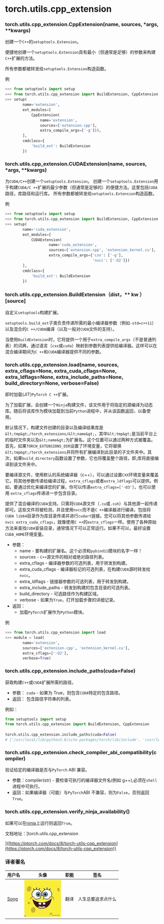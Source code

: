 # torch.utils.cpp_extension

### torch.utils.cpp_extension.CppExtension(name, sources, *args, **kwargs)

创建一个`C++`的`setuptools.Extension`。

便捷地创建一个`setuptools.Extension`具有最小（但通常是足够）的参数来构建`C++`扩展的方法。

所有参数都被转发给`setuptools.Extension`构造函数。

例

```py
>>> from setuptools import setup
>>> from torch.utils.cpp_extension import BuildExtension, CppExtension
>>> setup(
        name='extension',
        ext_modules=[
            CppExtension(
                name='extension',
                sources=['extension.cpp'],
                extra_compile_args=['-g'])),
        ],
        cmdclass={
            'build_ext': BuildExtension
        }) 
```

### torch.utils.cpp_extension.CUDAExtension(name, sources, *args, **kwargs)

为`CUDA/C++`创建一个`setuptools.Extension`。 创建一个`setuptools.Extension`用于构建`CUDA/C ++`扩展的最少参数（但通常是足够的）的便捷方法。这里包括`CUDA`路径，库路径和运行库。 所有参数都被转发给`setuptools.Extension`构造函数。

例

```py
>>> from setuptools import setup
>>> from torch.utils.cpp_extension import BuildExtension, CppExtension
>>> setup(
        name='cuda_extension',
        ext_modules=[
            CUDAExtension(
                    name='cuda_extension',
                    sources=['extension.cpp', 'extension_kernel.cu'],
                    extra_compile_args={'cxx': ['-g'],
                                        'nvcc': ['-O2']})
        ],
        cmdclass={
            'build_ext': BuildExtension
        }) 
```

### torch.utils.cpp_extension.BuildExtension（dist，** kw ）[source]

自定义`setuptools`构建扩展。

`setuptools.build_ext`子类负责传递所需的最小编译器参数（例如`-std=c++11`）以及混合的`C ++/CUDA`编译（以及一般对`CUDA`文件的支持）。

当使用`BuildExtension`时，它将提供一个用于`extra_compile_args`（不是普通列表）的词典，通过语言（`cxx`或`cuda`）映射到参数列表提供给编译器。这样可以在混合编译期间为`C ++`和`CUDA`编译器提供不同的参数。

### torch.utils.cpp_extension.load(name, sources, extra_cflags=None, extra_cuda_cflags=None, extra_ldflags=None, extra_include_paths=None, build_directory=None, verbose=False)

即时加载(JIT)`PyTorch C ++`扩展。

为了加载扩展，会创建一个`Ninja`构建文件，该文件用于将指定的源编译为动态库。随后将该库作为模块加载到当前`Python`进程中，并从该函数返回，以备使用。

默认情况下，构建文件创建的目录以及编译结果库是`&lt;tmp&gt;/torch_extensions/&lt;name&gt;`，其中`&lt;tmp&gt;`是当前平台上的临时文件夹以及`&lt;name&gt;`为扩展名。这个位置可以通过两种方式被覆盖。首先，如果`TORCH_EXTENSIONS_DIR`设置了环境变量，它将替换`&lt;tmp&gt;/torch_extensions`并将所有扩展编译到此目录的子文件夹中。其次，如果`build_directory`函数设置了参数，它也将覆盖整个路径，即,库将直接编译到该文件夹中。

要编译源文件，使用默认的系统编译器（c++），可以通过设置`CXX`环境变量来覆盖它。将其他参数传递给编译过程，`extra_cflags`或者`extra_ldflags`可以提供。例如，要通过优化来编译您的扩展，你可以传递`extra_cflags=['-O3']`，也可以使用 `extra_cflags`传递进一步包含目录。

提供了混合编译的`CUDA`支持。只需将`CUDA`源文件（`.cu`或`.cuh`）与其他源一起传递即可。这些文件将被检测，并且使用`nvcc`而不是`C ++`编译器进行编译。包括将`CUDA lib64`目录作为库目录传递并进行`cudart`链接。您可以将其他参数传递给`nvcc extra_cuda_cflags`，就像使用`C ++`的`extra_cflags`一样。使用了各种原始方法来查找`CUDA`安装目录，通常情况下可以正常运行。如果不可以，最好设置`CUDA_HOME`环境变量。

*   参数：
    *   name - 要构建的扩展名。这个必须和`pybind11`模块的名字一样！
    *   sources - `C++`源文件的相对或绝对路径列表。
    *   extra_cflags - 编译器参数的可选列表，用于转发到构建。
    *   extra_cuda_cflags - 编译器标记的可选列表，在构建`CUDA`源时转发给`nvcc`。
    *   extra_ldflags - 链接器参数的可选列表，用于转发到构建。
    *   extra_include_paths - 转发到构建的包含目录的可选列表。
    *   build_directory - 可选路径作为构建区域。
    *   verbose - 如果为`True`，打开加载步骤的详细记录。
*   返回：
    *   加载`PyTorch`扩展作为`Python`模块。

例

```py
>>> from torch.utils.cpp_extension import load
>>> module = load(
        name='extension',
        sources=['extension.cpp', 'extension_kernel.cu'],
        extra_cflags=['-O2'],
        verbose=True) 
```

### torch.utils.cpp_extension.include_paths(cuda=False)

获取构建`C++`或`CUDA`扩展所需的路径。

*   参数： `cuda` - 如果为 True，则包含`CUDA`特定的包含路径。
*   返回： 包含路径字符串的列表。

例如：

```py
from setuptools import setup
from torch.utils.cpp_extension import BuildExtension, CppExtension

torch.utils.cpp_extension.include_paths(cuda=False)
# ['/usr/local/lib/python3.6/site-packages/torch/lib/include', '/usr/local/lib/python3.6/site-packages/torch/lib/include/TH', '/usr/local/lib/python3.6/site-packages/torch/lib/include/THC'] 
```

### torch.utils.cpp_extension.check_compiler_abi_compatibility(compiler)

验证给定的编译器是否与`PyTorch` ABI 兼容。

*   参数：compiler(str) - 要检查可执行的编译器文件名(例如 g++),必须在`shell`进程中可执行。
*   返回：如果编译器（可能）与`PyTorch`ABI 不兼容，则为`False`，否则返回`True`。

### torch.utils.cpp_extension.verify_ninja_availability()

如果可以在[ninja](https://ninja-build.org/)上运行则返回`True`。

文档地址：[torch.utils.cpp_extension

]([https://ptorch.com/docs/8/torch-utils-cpp_extension](https://ptorch.com/docs/8/torch-utils-cpp_extension))

### 译者署名

| 用户名 | 头像 | 职能 | 签名 |
| --- | --- | --- | --- |
| [Song](https://ptorch.com) | ![](img/2018033000352689884.jpeg) | 翻译 | 人生总要追求点什么 |
